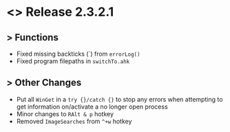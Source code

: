 # <> Release 2.3.2.1

## > Functions
- Fixed missing backticks (\`) from `errorLog()`
- Fixed program filepaths in `switchTo.ahk`

## > Other Changes
- Put all `WinGet` in a `try {}/catch {}` to stop any errors when attempting to get information on/activate a no longer open process
- Minor changes to `RAlt & p` hotkey
- Removed `ImageSearches` from `^+w` hotkey
